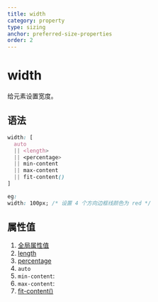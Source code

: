 ```yaml
---
title: width
category: property
type: sizing
anchor: preferred-size-properties
order: 2
---
```


# width

给元素设置宽度。

## 语法

```css
width: [
  auto
  || <length>
  || <percentage>
  || min-content
  || max-content
  || fit-content()
]

eg:
width: 100px; /* 设置 4 个方向边框线颜色为 red */
```

## 属性值

1. [全局属性值](/front-end/CSS/values#anchor-值类型)
1. [length](/front-end/CSS/values#anchor-值类型)
1. [percentage](/front-end/CSS/values#anchor-值类型)
1. `auto`
1. `min-content`:
1. `max-content`:
1. [fit-content()](/front-end/CSS/function/sizing/fit-content)
